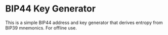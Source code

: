 # BIP44 Key Generator

This is a simple BIP44 address and key generator that derives entropy from BIP39 mnemonics. For offline use.

